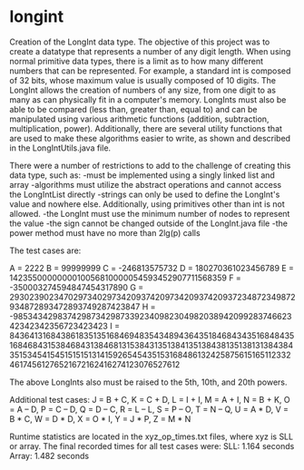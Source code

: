 # longint
Creation of the LongInt data type.
The objective of this project was to create a datatype that represents a number of any digit length.
When using normal primitive data types, there is a limit as to how many different numbers that can be represented.
For example, a standard int is composed of 32 bits, whose maximum value is usually composed of 10 digits.
The LongInt allows the creation of numbers of any size, from one digit to as many as can physically fit in a computer's memory.
LongInts must also be able to be compared (less than, greater than, equal to) and can be manipulated using various arithmetic
functions (addition, subtraction, multiplication, power). Additionally, there are several utility functions
that are used to make these algorithms easier to write, as shown and described in the LongIntUtils.java file.

There were a number of restrictions to add to the challenge of creating this data type, such as:
-must be implemented using a singly linked list and array
-algorithms must utilize the abstract operations and cannot access the LongIntList directly
-strings can only be used to define the LongInt's value and nowhere else. Additionally, using primitives other than int is not allowed.
-the LongInt must use the minimum number of nodes to represent the value
-the sign cannot be changed outside of the LongInt.java file
-the power method must have no more than 2lg(p) calls

The test cases are:

A = 2222
B = 99999999
C = -246813575732
D = 180270361023456789
E = 1423550000000010056810000054593452907711568359
F = -350003274594847454317890 
G = 29302390234702973402973420937420973420937420937234872349872934872893472893749287423847
H = -98534342983742987342987339234098230498203894209928374662342342342356723423423
I = 8436413168438618351351684694835434894364351846843435168484351684684315384684313846813153843135138413513843813513813138438435153454154515151513141592654543515316848613242587561516511233246174561276521672162416274123076527612

The above LongInts also must be raised to the 5th, 10th, and 20th powers.

Additional test cases:
J = B + C, K = C + D, L = I + I, M = A + I, N = B + K, O = A – D, P = C – D, Q = D – C, R = L – L, S = P – O,
T = N – Q, U = A * D, V = B * C, W = D * D, X = O * I, Y = J * P, Z = M * N

Runtime statistics are located in the xyz_op_times.txt files, where xyz is SLL or array. The final recorded times for all test cases were:
SLL: 1.164 seconds
Array: 1.482 seconds
